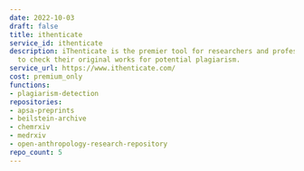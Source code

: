 ```yaml
---
date: 2022-10-03
draft: false
title: ithenticate
service_id: ithenticate
description: iThenticate is the premier tool for researchers and professional writers
  to check their original works for potential plagiarism.
service_url: https://www.ithenticate.com/
cost: premium_only
functions:
- plagiarism-detection
repositories:
- apsa-preprints
- beilstein-archive
- chemrxiv
- medrxiv
- open-anthropology-research-repository
repo_count: 5
---
```



